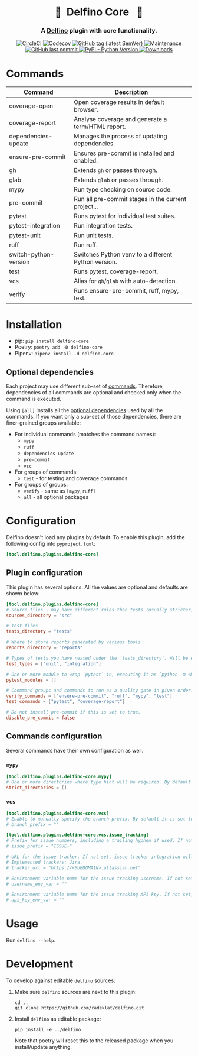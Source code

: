 <h1 align="center" style="border-bottom: none;"> 🔌&nbsp;&nbsp;Delfino Core&nbsp;&nbsp; 🔌</h1>
<h3 align="center">A <a href="https://github.com/radeklat/delfino">Delfino</a> plugin with core functionality.</h3>

<p align="center">
    <a href="https://app.circleci.com/pipelines/github/radeklat/delfino-core?branch=main">
        <img alt="CircleCI" src="https://img.shields.io/circleci/build/github/radeklat/delfino-core">
    </a>
    <a href="https://app.codecov.io/gh/radeklat/delfino-core/">
        <img alt="Codecov" src="https://img.shields.io/codecov/c/github/radeklat/delfino-core">
    </a>
    <a href="https://github.com/radeklat/delfino-core/tags">
        <img alt="GitHub tag (latest SemVer)" src="https://img.shields.io/github/tag/radeklat/delfino-core">
    </a>
    <img alt="Maintenance" src="https://img.shields.io/maintenance/yes/2024">
    <a href="https://github.com/radeklat/delfino-core/commits/main">
        <img alt="GitHub last commit" src="https://img.shields.io/github/last-commit/radeklat/delfino-core">
    </a>
    <a href="https://www.python.org/doc/versions/">
        <img alt="PyPI - Python Version" src="https://img.shields.io/pypi/pyversions/delfino-core">
    </a>
    <a href="https://pypistats.org/packages/delfino-core">
        <img alt="Downloads" src="https://img.shields.io/pypi/dm/delfino-core">
    </a>
</p>

# Commands
  
| Command               | Description                                         |
|-----------------------|-----------------------------------------------------|
| coverage-open         | Open coverage results in default browser.           |
| coverage-report       | Analyse coverage and generate a term/HTML report.   |
| dependencies-update   | Manages the process of updating dependencies.       |
| ensure-pre-commit     | Ensures pre-commit is installed and enabled.        |
| gh                    | Extends `gh` or passes through.                     |
| glab                  | Extends `glab` or passes through.                   |
| mypy                  | Run type checking on source code.                   |
| pre-commit            | Run all pre-commit stages in the current project... |
| pytest                | Runs pytest for individual test suites.             |
| pytest-integration    | Run integration tests.                              |
| pytest-unit           | Run unit tests.                                     |
| ruff                  | Run ruff.                                           |
| switch-python-version | Switches Python venv to a different Python version. |
| test                  | Runs pytest, coverage-report.                       |
| vcs                   | Alias for `gh`/`glab` with auto-detection.          |
| verify                | Runs ensure-pre-commit, ruff, mypy, test.           |

# Installation

- pip: `pip install delfino-core`
- Poetry: `poetry add -D delfino-core`
- Pipenv: `pipenv install -d delfino-core`

## Optional dependencies

Each project may use different sub-set of [commands](#commands). Therefore, dependencies of all commands are optional and checked only when the command is executed.

Using `[all]` installs all the [optional dependencies](https://setuptools.pypa.io/en/latest/userguide/dependency_management.html#optional-dependencies) used by all the commands. If you want only a sub-set of those dependencies, there are finer-grained groups available:

- For individual commands (matches the command names):
  - `mypy`
  - `ruff`
  - `dependencies-update`
  - `pre-commit`
  - `vsc`
- For groups of commands:
  - `test` - for testing and coverage commands
- For groups of groups:
  - `verify` - same as `[mypy,ruff]`
  - `all` - all optional packages

# Configuration

Delfino doesn't load any plugins by default. To enable this plugin, add the following config into `pyproject.toml`:

```toml
[tool.delfino.plugins.delfino-core]

```

## Plugin configuration

This plugin has several options. All the values are optional and defaults are shown below: 

```toml
[tool.delfino.plugins.delfino-core]
# Source files - may have different rules than tests (usually stricter)
sources_directory = "src"

# Test files
tests_directory = "tests"

# Where to store reports generated by various tools
reports_directory = "reports"

# Types of tests you have nested under the `tests_directory`. Will be executed in given order.
test_types = ["unit", "integration"]

# One or more module to wrap `pytest` in, executing it as `python -m <MODULE> pytest ...`
pytest_modules = []

# Coommand groups and commands to run as a quality gate in given order.
verify_commands = ["ensure-pre-commit", "ruff", "mypy", "test"]
test_commands = ["pytest", "coverage-report"]

# Do not install pre-commit if this is set to true.
disable_pre_commit = false
```

## Commands configuration

Several commands have their own configuration as well.

### `mypy`

```toml
[tool.delfino.plugins.delfino-core.mypy]
# One or more directories where type hint will be required. By default they are optional.
strict_directories = []  
```

### `vcs`

```toml
[tool.delfino.plugins.delfino-core.vcs]
# Enable to manually specify the branch prefix. By default it is set to git username.
# branch_prefix = ""

[tool.delfino.plugins.delfino-core.vcs.issue_tracking]
# Prefix for issue numbers, including a trailing hyphen if used. If not set, just the issue numbers will be used.
# issue_prefix = "ISSUE-"

# URL for the issue tracker. If not set, issue tracker integration will be disabled.
# Implemented trackers: Jira.
# tracker_url = "https://<SUBDOMAIN>.atlassian.net"

# Environment variable name for the issue tracking username. If not set, 'ISSUE_TRACKER_USERNAME' will be used by default.
# username_env_var = ""

# Environment variable name for the issue tracking API key. If not set, 'ISSUE_TRACKER_API_KEY' will be used by default.
# api_key_env_var = ""
```


# Usage

Run `delfino --help`.

# Development

To develop against editable `delfino` sources:

1. Make sure `delfino` sources are next to this plugin:
    ```shell
    cd ..
    git clone https://github.com/radeklat/delfino.git
    ```
2. Install `delfino` as editable package:
    ```shell
    pip install -e ../delfino
    ```
   Note that poetry will reset this to the released package when you install/update anything.
